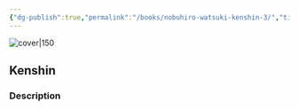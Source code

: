 ```yaml
---
{"dg-publish":true,"permalink":"/books/nobuhiro-watsuki-kenshin-3/","title":"\"Kenshin\" 3","tags":["manga","Fantasy"]}
---
```




![cover|150](http://books.google.com/books/content?id=UaQiYAAACAAJ&printsec=frontcover&img=1&zoom=1&source=gbs_api)

## Kenshin

### Description


```